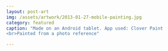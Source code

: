 ```yaml
---
layout: post-art
img: /assets/artwork/2013-01-27-mobile-painting.jpg
category: featured
caption: "Made on an Android tablet. App used: Clover Paint
<br>Painted from a photo reference"

---
```

